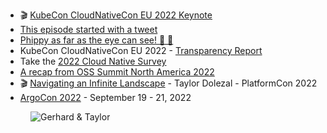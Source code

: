 - 🎬 [KubeCon CloudNativeCon EU 2022 Keynote](https://www.youtube.com/watch?v=XqEflGXlErA&t=2662s)
- [This episode started with a tweet](https://twitter.com/onlydole/status/1537190200945741824)
- [Phippy as far as the eye can see! 👀 🦒](https://twitter.com/onlydole/status/1546680250041450496)
- KubeCon CloudNativeCon EU 2022 - [Transparency Report](https://www.cncf.io/reports/kubecon-cloudnativecon-europe-2022/)
- Take the [2022 Cloud Native Survey](https://www.research.net/r/WM52C5M)
- [A recap from OSS Summit North America 2022](https://www.cncf.io/blog/2022/07/14/end-user-driven-open-source-a-recap-from-oss-summit-north-america-with-taylor-dolezal-cncf/)
- 🎬 [Navigating an Infinite Landscape](https://www.youtube.com/watch?v=-kmSQRsTOxs) - Taylor Dolezal - PlatformCon 2022
- [ArgoCon 2022](https://events.linuxfoundation.org/argocon/) - September 19 - 21, 2022

<figure class="richtext-figure richtext-figure--full">
  <img src="https://cdn.changelog.com/shipit/shipit-69--taylor-dolezal.jpg" alt="Gerhard & Taylor" loading="lazy">
</figure>
